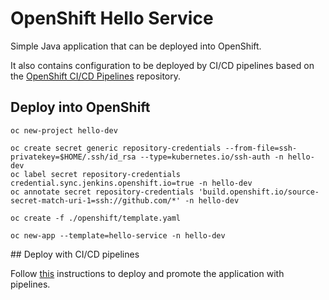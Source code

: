 # OpenShift Hello Service

Simple Java application that can be deployed into OpenShift. 

It also contains configuration to be deployed by CI/CD pipelines based on the [OpenShift CI/CD Pipelines](https://github.com/redhatcsargentina/openshift-cicd-pipelines) repository.

## Deploy into OpenShift

    oc new-project hello-dev

    oc create secret generic repository-credentials --from-file=ssh-privatekey=$HOME/.ssh/id_rsa --type=kubernetes.io/ssh-auth -n hello-dev
    oc label secret repository-credentials credential.sync.jenkins.openshift.io=true -n hello-dev
    oc annotate secret repository-credentials 'build.openshift.io/source-secret-match-uri-1=ssh://github.com/*' -n hello-dev

    oc create -f ./openshift/template.yaml

    oc new-app --template=hello-service -n hello-dev

## Deploy with CI/CD pipelines

Follow [this](ttps://github.com/redhatcsargentina/openshift-cicd-pipelines) instructions to deploy and promote the application with pipelines.